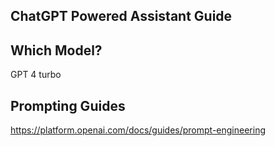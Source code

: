 ## ChatGPT Powered Assistant Guide

## Which Model?
GPT 4 turbo
 
## Prompting Guides
https://platform.openai.com/docs/guides/prompt-engineering

 